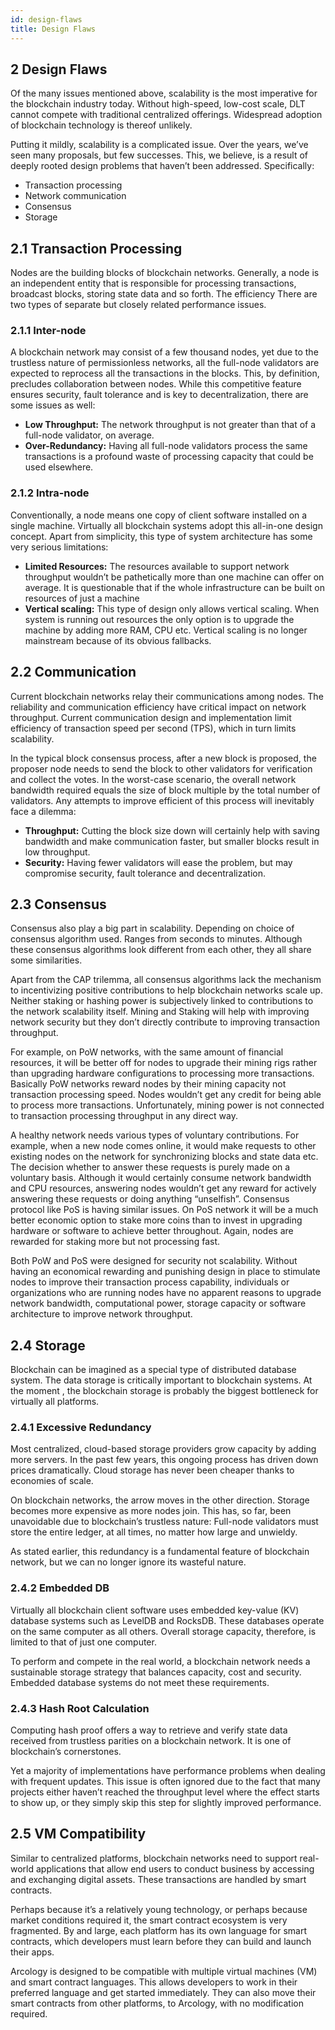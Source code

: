 ```yaml
---
id: design-flaws
title: Design Flaws
---
```


## 2 Design Flaws

Of the many issues mentioned above, scalability is the most imperative for the blockchain industry today. Without high-speed, low-cost scale, DLT cannot compete with traditional centralized offerings. Widespread adoption of blockchain technology is thereof unlikely.

Putting it mildly, scalability is a complicated issue. Over the years, we’ve seen many proposals, but few successes. This, we believe, is a result of deeply rooted design problems that haven’t been addressed. Specifically:

- Transaction processing
- Network communication
- Consensus
- Storage

## 2.1 Transaction Processing

Nodes are the building blocks of blockchain networks. Generally, a node is an independent entity that is responsible for processing transactions, broadcast blocks, storing state data and so forth. The efficiency There are two types of separate but closely related performance issues.

### 2.1.1 Inter-node

A blockchain network may consist of a few thousand nodes, yet due to the trustless nature of permissionless networks, all the full-node validators are expected to reprocess all the transactions in the blocks. This, by definition, precludes collaboration between nodes. While this competitive feature ensures security, fault tolerance and is key to decentralization, there are some issues as well:

- **Low Throughput:** The network throughput is not greater than that of a full-node validator, on average.
- **Over-Redundancy:** Having all full-node validators process the same transactions is a profound waste of processing capacity that could be used elsewhere.

### 2.1.2 Intra-node

Conventionally, a node means one copy of client software installed on a single machine. Virtually all blockchain systems adopt this all-in-one design concept. Apart from simplicity, this type of system architecture has some very serious limitations:

- **Limited Resources:** The resources available to support network throughput wouldn’t be pathetically more than one machine can offer on average.  It is questionable that if the whole infrastructure can be built on resources of just a machine
- **Vertical scaling:** This type of design only allows vertical scaling. When system is running out resources the only option is to upgrade the machine by adding more RAM, CPU etc. Vertical scaling is no longer mainstream because of its obvious fallbacks.

## 2.2 Communication

Current blockchain networks relay their communications among nodes. The reliability and communication efficiency have critical impact on network throughput. Current communication design and implementation limit efficiency of transaction speed per second (TPS), which in turn limits scalability.

In the typical block consensus process, after a new block is proposed, the proposer node needs to send the block to other validators for verification and collect the votes. In the worst-case scenario, the overall network bandwidth required equals the size of block multiple by the total number of validators.  Any attempts to improve efficient of this process will inevitably face a dilemma:

- **Throughput:** Cutting the block size down will certainly help with saving bandwidth and make communication faster, but smaller blocks result in low throughput.
- **Security:** Having fewer validators will ease the problem, but may compromise security, fault tolerance and decentralization.

## 2.3 Consensus

Consensus also play a big part in scalability. Depending on choice of consensus algorithm used. Ranges from seconds to minutes. Although these consensus algorithms look different from each other, they all share some similarities.

Apart from the CAP trilemma,  all consensus algorithms lack the mechanism to incentivizing positive contributions to help blockchain networks scale up. Neither staking or hashing power is subjectively linked to contributions to the network scalability itself. Mining and Staking will help with improving network security but they don’t directly contribute to improving transaction throughput.

For example, on PoW networks, with the same amount of financial resources, it will be better off for nodes to upgrade their mining rigs rather than upgrading hardware configurations to processing more transactions. Basically PoW networks reward nodes by their mining capacity not transaction processing speed. Nodes wouldn’t get any credit for being able to process more transactions. Unfortunately, mining power is not connected to transaction processing throughput in any direct way.

A healthy network needs various types of voluntary contributions. For example, when a new node comes online, it would make requests to other existing nodes on the network for synchronizing blocks and state data etc. The decision whether to answer these requests is purely made on a voluntary basis. Although it would certainly consume network bandwidth and CPU resources, answering nodes wouldn’t get any reward for actively answering these requests or doing anything “unselfish”. Consensus protocol like PoS is having similar issues. On PoS network it will be a much better economic option to stake more coins than to invest in upgrading hardware or software to achieve better throughout. Again, nodes are rewarded for staking more but not processing fast.

Both PoW and PoS were designed for security not scalability. Without having an economical rewarding and punishing design in place to stimulate nodes to improve their transaction process capability, individuals or organizations who are running nodes have no apparent reasons to upgrade network bandwidth, computational power, storage capacity or software architecture to improve network throughput.

## 2.4 Storage

Blockchain can be imagined as a special type of distributed database system. The data storage is critically important to blockchain systems. At the moment , the blockchain storage is probably the biggest bottleneck for virtually all platforms.

### 2.4.1	Excessive Redundancy

Most centralized, cloud-based storage providers grow capacity by adding more servers. In the past few years, this ongoing process has driven down prices dramatically. Cloud storage has never been cheaper thanks to economies of scale.

On blockchain networks, the arrow moves in the other direction. Storage becomes more expensive as more nodes join. This has, so far, been unavoidable due to blockchain’s trustless nature: Full-node validators must store the entire ledger, at all times, no matter how large and unwieldy.

As stated earlier, this redundancy is a fundamental feature of blockchain network, but we can no longer ignore its wasteful nature.

### 2.4.2	Embedded DB

Virtually all blockchain client software uses embedded key-value (KV) database systems such as LevelDB and RocksDB. These databases operate on the same computer as all others. Overall storage capacity, therefore, is limited to that of just one computer.

To perform and compete in the real world, a blockchain network needs a sustainable storage strategy that balances capacity, cost and security.
Embedded database systems do not meet these requirements.

### 2.4.3	Hash Root Calculation

Computing hash proof offers a way to retrieve and verify state data received from trustless parities on a blockchain network. It is one of blockchain’s cornerstones.

Yet a majority of implementations have performance problems when dealing with frequent updates. This issue is often ignored due to the fact that many projects either haven’t reached the throughput level where the effect starts to show up, or they simply skip this step for slightly improved performance.

## 2.5 VM Compatibility

Similar to centralized platforms, blockchain networks need to support real-world applications that allow end users to conduct business by accessing and exchanging digital assets. These transactions are handled by smart contracts.

Perhaps because it’s a relatively young technology, or perhaps because market conditions required it, the smart contract ecosystem is very fragmented. By and large, each platform has its own language for smart contracts, which developers must learn before they can build and launch their apps.

Arcology is designed to be compatible with multiple virtual machines (VM) and smart contract languages. This allows developers to work in their preferred language and get started immediately. They can also move their smart contracts from other platforms, to Arcology, with no modification required.  
